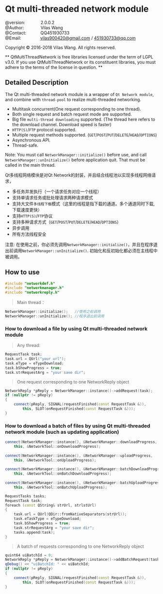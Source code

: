 Qt multi-threaded network module
==============================================================================================================================
@version:		&nbsp;&nbsp;&nbsp;&nbsp;&nbsp;&nbsp;&nbsp;&nbsp;&nbsp;&nbsp;&nbsp;&nbsp;2.0.0.2<br/>
@Author:		&nbsp;&nbsp;&nbsp;&nbsp;&nbsp;&nbsp;&nbsp;&nbsp;&nbsp;&nbsp;&nbsp;&nbsp;&nbsp;Vilas Wang<br/>
@Contact:		&nbsp;&nbsp;&nbsp;&nbsp;&nbsp;&nbsp;&nbsp;&nbsp;&nbsp;&nbsp;&nbsp;QQ451930733<br/>
@Email:			&nbsp;&nbsp;&nbsp;&nbsp;&nbsp;&nbsp;&nbsp;&nbsp;&nbsp;&nbsp;&nbsp;&nbsp;&nbsp;&nbsp;&nbsp;vilas900420@gmail.com / 451930733@qq.com



> 
Copyright © 2016-2018 Vilas Wang. All rights reserved.

** QtMultiThreadNetwork is free libraries licensed under the term of LGPL v3.0.
If you use QtMultiThreadNetwork or its constituent libraries, you must adhere to the terms of the license in question. **




## Detailed Description

The Qt multi-threaded network module is a wrapper of `Qt Network module`, and combine with `thread-pool` to realize multi-threaded networking.
- Multitask concurrent(One request corresponding to one thread).
- Both single request and batch request mode are supported.
- Big file `multi-thread downloading` supported. (The thread here refers to the download channel. Download speed is faster)
- `HTTP(S)`/`FTP` protocol supported.
- Multiple request methods supported. (`GET`/`POST`/`PUT`/`DELETE`/`HEAD`/`OPTIONS`)
- Asynchronous API.
- Thread-safe.

Note:	You must call `NetworkManager::initialize()` before use, and call `NetworkManager::unInitialize()` before application quit. 
	That must be called in the main thread.


Qt多线程网络模块是对Qt Network的封装，并且结合线程池以实现多线程网络请求，
- 多任务并发执行（一个请求任务对应一个线程）
- 支持单请求任务或批处理请求两种请求模式
- 支持大文件`多线程下载`模式（这里的线程是指下载的通道。多个通道同时下载, 下载速度更快）
- 支持`HTTP(S)`/`FTP`协议
- 支持多种请求方式（`GET`/`POST`/`PUT`/`DELETE`/`HEAD`/`OPTIONS`）
- 异步调用
- 所有方法线程安全

注意:	在使用之前，你必须先调用`NetworkManager::initialize()`，并且在程序退出前调用`NetworkManager::unInitialize()`.
	初始化和反初始化都必须在主线程中被调用。



## How to use

```CPP
#include "networkdef.h"
#include "networkmanager.h"
#include "networkreply.h"
```

>Main thread：
>

```CPP
NetworkManager::initialize();	//使用之前调用
NetworkManager::unInitialize();	//程序退出前调用
```




### How to download a file by using Qt multi-threaded network module

>Any thread:
> 

```CPP
RequestTask task;
task.url = QUrl("your url");
task.eType = eTypeDownload;
task.bShowProgress = true;
task.strRequestArg = "your save dir";
```

>One request corresponding to one NetworkReply object
> 

```CPP
NetworkReply *pReply = NetworkManager::instance()->addRequest(task);
if (nullptr != pReply)
{
	connect(pReply, SIGNAL(requestFinished(const RequestTask &)),
		this, SLOT(onRequestFinished(const RequestTask &)));
}
```


### How to download a batch of files by using Qt multi-threaded network module (such as updating application)

```cpp
connect(NetworkManager::instance(), &NetworkManager::downloadProgress,
	this, &NetworkTool::onDownloadProgress);
	
connect(NetworkManager::instance(), &NetworkManager::uploadProgress,
	this, &NetworkTool::onUploadProgress);
	
connect(NetworkManager::instance(), &NetworkManager::batchDownloadProgress,
	this, &NetworkTool::onBatchDownloadProgress);
	
connect(NetworkManager::instance(), &NetworkManager::batchUploadProgress,
	this, &NetworkTool::onBatchUploadProgress);

RequestTasks tasks;
RequestTask task;
foreach (const QString& strUrl, strlstUrl)
{
	task.url = QUrl(QDir::fromNativeSeparators(strUrl));
	task.eTaskType = eTypeDownload;
	task.bShowProgress = true;
	task.strRequestArg = "your save dir";
	tasks.append(task);
}
```

>A batch of requests corresponding to one NetworkReply object
> 

```cpp
quint64 uiBatchId = 0;
NetworkReply *pReply = NetworkManager::instance()->addBatchRequest(tasks, uiBatchId);
qDebug() << "uiBatchId: " << uiBatchId;
if (nullptr != pReply)
{
	connect(pReply, SIGNAL(requestFinished(const RequestTask &)),
		this, SLOT(onRequestFinished(const RequestTask &)));
}
```
